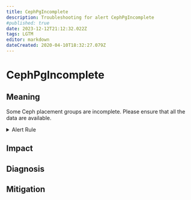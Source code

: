 ```yaml
---
title: CephPgIncomplete
description: Troubleshooting for alert CephPgIncomplete
#published: true
date: 2023-12-12T21:12:32.022Z
tags: LGTM
editor: markdown
dateCreated: 2020-04-10T18:32:27.079Z
---
```


# CephPgIncomplete

## Meaning
[//]: # "Short paragraph that explains what the alert means"
Some Ceph placement groups are incomplete. Please ensure that all the data are available.

<details>
  <summary>Alert Rule</summary>

  ```yaml
alert: CephPgIncomplete
expr: ceph_pg_incomplete > 0
for: 0m
labels:
    severity: critical
annotations:
    summary: Ceph PG incomplete (instance {{ $labels.instance }})
    description: |-
        Some Ceph placement groups are incomplete. Please ensure that all the data are available.
          VALUE = {{ $value }}
          LABELS = {{ $labels }}
    runbook: http://wiki.ringsq.io/runbook/CephPgIncomplete

  ```
</details>


## Impact
[//]: # "What could / will happen if the alert is not addressed"



## Diagnosis
[//]: # "Steps to take to identify the cause of the problem"



## Mitigation
[//]: # "The steps necessary to resolve the alert"
